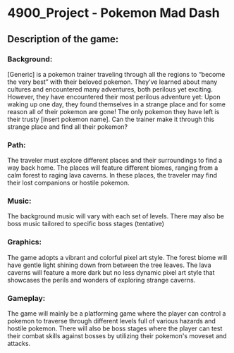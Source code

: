 # 4900_Project - Pokemon Mad Dash

## Description of the game: 
### Background: 
[Generic] is a pokemon trainer traveling through all the regions to “become the very best” with their beloved pokemon. They’ve learned about many cultures and encountered many adventures, both perilous yet exciting. However, they have encountered their most perilous adventure yet: Upon waking up one day, they found themselves in a strange place and for some reason all of their pokemon are gone! The only pokemon they have left is their trusty [insert pokemon name]. Can the trainer make it through this strange place and find all their pokemon? 

### Path: 
The traveler must explore different places and their surroundings to find a way back home. The places will feature different biomes, ranging from a calm forest to raging lava caverns. In these places, the traveler may find their lost companions or hostile pokemon.

### Music: 
The background music will vary with each set of levels. There may also be boss music tailored to specific boss stages (tentative)

### Graphics: 
The game adopts a vibrant and colorful pixel art style. The forest biome will have gentle light shining down from between the tree leaves. The lava caverns will feature a more dark but no less dynamic pixel art style that showcases the perils and wonders of exploring strange caverns.

### Gameplay: 
The game will mainly be a platforming game where the player can control a pokemon to traverse through different levels full of various hazards and hostile pokemon. There will also be boss stages where the player can test their combat skills against bosses by utilizing their pokemon's moveset and attacks.
